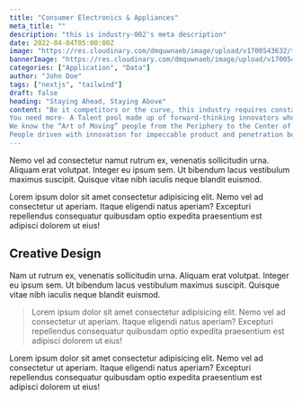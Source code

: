 ```yaml
---
title: "Consumer Electronics & Appliances"
meta_title: ""
description: "this is industry-002's meta description"
date: 2022-04-04T05:00:00Z
image: "https://res.cloudinary.com/dmquwnaeb/image/upload/v1700543632/talentWorkx/wtzsykztwi34ni0gxv6f.png"
bannerImage: "https://res.cloudinary.com/dmquwnaeb/image/upload/v1700543632/talentWorkx/wtzsykztwi34ni0gxv6f.png"
categories: ["Application", "Data"]
author: "John Doe"
tags: ["nextjs", "tailwind"]
draft: false
heading: "Staying Ahead, Staying Above"
content: "Be it competitors or the curve, this industry requires constant change. Products with Innovation are not the only prowess you need to stay ahead and above.
You need more- A Talent pool made up of forward-thinking innovators who possess the capability to lead through constant shifts in the market place, understand the evolving consumer needs and innovate with the changes of a Global marketplace.
We know the “Art of Moving” people from the Periphery to the Center of your workplace. We work with you seamlessly to deliver Talent Solutions that will allow you to build your talent pool into one made up of –
People driven with innovation for impeccable product and penetration both Local and Global."
---
```


Nemo vel ad consectetur namut rutrum ex, venenatis sollicitudin urna. Aliquam erat volutpat. Integer eu ipsum sem. Ut bibendum lacus vestibulum maximus suscipit. Quisque vitae nibh iaculis neque blandit euismod.

Lorem ipsum dolor sit amet consectetur adipisicing elit. Nemo vel ad consectetur ut aperiam. Itaque eligendi natus aperiam? Excepturi repellendus consequatur quibusdam optio expedita praesentium est adipisci dolorem ut eius!

## Creative Design

Nam ut rutrum ex, venenatis sollicitudin urna. Aliquam erat volutpat. Integer eu ipsum sem. Ut bibendum lacus vestibulum maximus suscipit. Quisque vitae nibh iaculis neque blandit euismod.

> Lorem ipsum dolor sit amet consectetur adipisicing elit. Nemo vel ad consectetur ut aperiam. Itaque eligendi natus aperiam? Excepturi repellendus consequatur quibusdam optio expedita praesentium est adipisci dolorem ut eius!

Lorem ipsum dolor sit amet consectetur adipisicing elit. Nemo vel ad consectetur ut aperiam. Itaque eligendi natus aperiam? Excepturi repellendus consequatur quibusdam optio expedita praesentium est adipisci dolorem ut eius!
